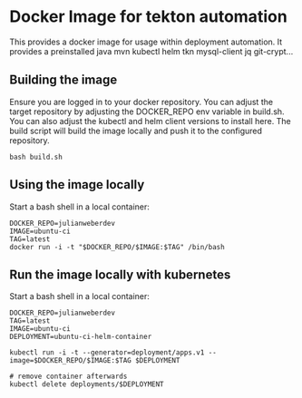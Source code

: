 # Docker Image for tekton automation
This provides a docker image for usage within deployment automation.
It provides a preinstalled java mvn kubectl helm tkn mysql-client jq git-crypt...

## Building the image
Ensure you are logged in to your docker repository.
You can adjust the target repository by adjusting the DOCKER_REPO env variable in build.sh.
You can also adjust the kubectl and helm client versions to install here.
The build script will build the image locally and push it to the configured repository.

```
bash build.sh
```

## Using the image locally
Start a bash shell in a local container:

```
DOCKER_REPO=julianweberdev
IMAGE=ubuntu-ci
TAG=latest
docker run -i -t "$DOCKER_REPO/$IMAGE:$TAG" /bin/bash
```

## Run the image locally with kubernetes
Start a bash shell in a local container:

```
DOCKER_REPO=julianweberdev
TAG=latest
IMAGE=ubuntu-ci
DEPLOYMENT=ubuntu-ci-helm-container

kubectl run -i -t --generator=deployment/apps.v1 --image=$DOCKER_REPO/$IMAGE:$TAG $DEPLOYMENT

# remove container afterwards
kubectl delete deployments/$DEPLOYMENT
```